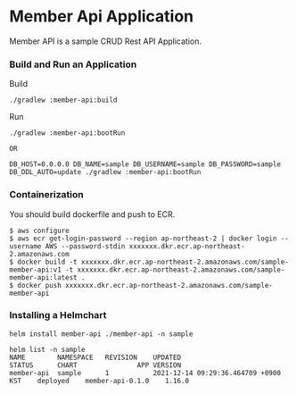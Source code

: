 #  Member Api Application
Member API is a sample CRUD Rest API Application.

### Build and Run an Application
Build
```shell
./gradlew :member-api:build
```
Run
```shell
./gradlew :member-api:bootRun

OR

DB_HOST=0.0.0.0 DB_NAME=sample DB_USERNAME=sample DB_PASSWORD=sample DB_DDL_AUTO=update ./gradlew :member-api:bootRun
```

### Containerization
You should build dockerfile and push to ECR.
```
$ aws configure
$ aws ecr get-login-password --region ap-northeast-2 | docker login --username AWS --password-stdin xxxxxxx.dkr.ecr.ap-northeast-2.amazonaws.com
$ docker build -t xxxxxxx.dkr.ecr.ap-northeast-2.amazonaws.com/sample-member-api:v1 -t xxxxxxx.dkr.ecr.ap-northeast-2.amazonaws.com/sample-member-api:latest .
$ docker push xxxxxxx.dkr.ecr.ap-northeast-2.amazonaws.com/sample-member-api
```

### Installing a Helmchart
```shell
helm install member-api ./member-api -n sample

helm list -n sample
NAME      	NAMESPACE	REVISION	UPDATED                             	STATUS  	CHART           	APP VERSION
member-api	sample   	1       	2021-12-14 09:29:36.464709 +0900 KST	deployed	member-api-0.1.0	1.16.0
```

